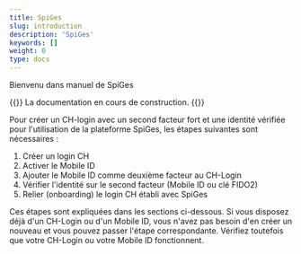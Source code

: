 ```yaml
---
title: SpiGes
slug: introduction
description: 'SpiGes'
keywords: []
weight: 0
type: docs
---
```


Bienvenu dans manuel de SpiGes 

{{<alert color="info">}}
La documentation en cours de construction.
{{</alert>}}

Pour créer un CH-login avec un second facteur fort et une identité vérifiée pour l'utilisation de la plateforme SpiGes, les étapes suivantes sont nécessaires :

1. Créer un login CH
2. Activer le Mobile ID
3. Ajouter le Mobile ID comme deuxième facteur au CH-Login
4. Vérifier l'identité sur le second facteur (Mobile ID ou clé FIDO2)
5. Relier (onboarding) le login CH établi avec SpiGes

Ces étapes sont expliquées dans les sections ci-dessous. Si vous disposez déjà d'un CH-Login ou d'un Mobile ID, vous n'avez pas besoin d'en créer un nouveau et vous pouvez passer l'étape correspondante. Vérifiez toutefois que votre CH-Login ou votre Mobile ID fonctionnent.